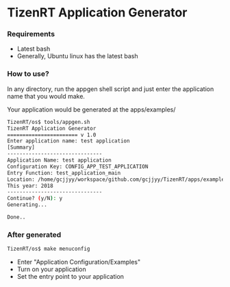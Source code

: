 # TizenRT Application Generator

### Requirements
- Latest bash
- Generally, Ubuntu linux has the latest bash

### How to use?

In any directory, run the appgen shell script and just enter the application name that you would make.

Your application would be generated at the apps/examples/

```sh
TizenRT/os$ tools/appgen.sh
TizenRT Application Generator
======================= v 1.0
Enter application name: test application
[Summary]
-------------------------------
Application Name: test application
Configuration Key: CONFIG_APP_TEST_APPLICATION
Entry Function: test_application_main
Location: /home/gcjjyy/workspace/github.com/gcjjyy/TizenRT/apps/examples/test_application
This year: 2018
-------------------------------
Continue? (y/N): y
Generating...

Done..
```

### After generated
```sh
TizenRT/os$ make menuconfig
```

- Enter "Application Configuration/Examples"
- Turn on your application
- Set the entry point to your application
